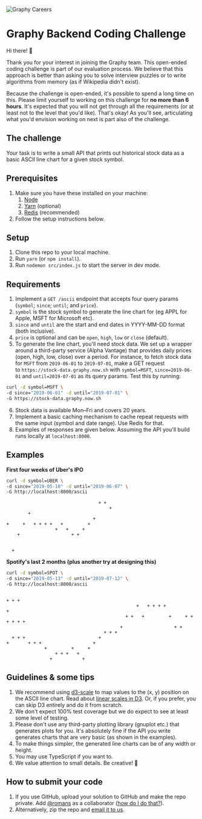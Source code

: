 ![Graphy Careers](https://graphy-static.ams3.cdn.digitaloceanspaces.com/careers-alt.png)

# Graphy Backend Coding Challenge

Hi there! 👋

Thank you for your interest in joining the Graphy team. This open-ended coding challenge is part of our evaluation process. We believe that this approach is better than asking you to solve interview puzzles or to write algorithms from memory (as if Wikipedia didn't exist).

Because the challenge is open-ended, it's possible to spend a long time on this. Please limit yourself to working on this challenge for **no more than 6 hours**. It's expected that you will not get through all the requirements (or at least not to the level that you'd like). That's okay! As you'll see, articulating what you'd envision working on next is part also of the challenge.

## The challenge

Your task is to write a small API that prints out historical stock data as a basic ASCII line chart for a given stock symbol.

## Prerequisites

1. Make sure you have these installed on your machine:
    1. [Node](https://nodejs.org/en/)
    2. [Yarn](https://yarnpkg.com/en/docs/install) (optional)
    3. [Redis](https://redis.io/topics/quickstart) (recommended)
2. Follow the setup instructions below.

## Setup

1. Clone this repo to your local machine.
2. Run `yarn` (or `npm install`).
3. Run `nodemon src/index.js` to start the server in dev mode.

## Requirements

1. Implement a `GET /ascii` endpoint that accepts four query params (`symbol`; `since`; `until`; and `price`).
2. `symbol` is the stock symbol to generate the line chart for (eg APPL for Apple, MSFT for Microsoft etc).
3. `since` and `until` are the start and end dates in YYYY-MM-DD format (both inclusive).
4. `price` is optional and can be `open`, `high`, `low` or `close` (default).
5. To generate the line chart, you'll need stock data. We set up a wrapper around a third-party service (Alpha Vantage) that provides daily prices (open, high, low, close) over a period. For instance, to fetch stock data for `MSFT` from `2019-06-01` to `2019-07-01`, make a GET request to `https://stock-data.graphy.now.sh` with `symbol=MSFT`, `since=2019-06-01` and `until=2019-07-01` as its query params. Test this by running:

```bash
curl -d symbol=MSFT \
-d since="2019-06-01" -d until="2019-07-01" \
-G https://stock-data.graphy.now.sh
```

6. Stock data is available Mon–Fri and covers 20 years.
7. Implement a basic caching mechanism to cache repeat requests with the same input (symbol and date range). Use Redis for that.
8. Examples of responses are given below. Assuming the API you'll build runs locally at `localhost:8000`.

## Examples

**First four weeks of Uber's IPO**

```bash
curl -d symbol=UBER \
-d since="2019-05-10" -d until="2019-06-07" \
-G http://localhost:8000/ascii
```

```
                                  + +   
                                      + 
        +                               
                                +       
+     +   + + + +   +         +         
                  +   +     +           
    +                   + +             
                                        
                                        
  +                                     
```

**Spotify's last 2 months (plus another try at designing this)**

```bash
curl -d symbol=SPOT \
-d since="2019-05-13" -d until="2019-07-12" \
-G http://localhost:8000/ascii
```

```
                                                                                + + + 
                                                +   + + + +                   +       
                                            + +   +         +     + + + + + +         
                                          +                   + +                     
                                    + + +                                             
  + + +                           +                                                   
+       + + +                   +                                                     
              +         +     +                                                       
                  + + +   +                                                           
                +           +
```

## Guidelines & some tips

1. We recommend using [d3-scale](https://github.com/d3/d3-scale) to map values to the (x, y) position on the ASCII line chart. Read about [linear scales in D3](https://observablehq.com/@d3/d3-scalelinear). Or, if you prefer, you can skip D3 entirely and do it from scratch.
2. We don't expect 100% test coverage but we do expect to see at least some level of testing.
3. Please don't use any third-party plotting library (gnuplot etc.) that generates plots for you. It's absolutely fine if the API you write generates charts that are very basic (as shown in the examples).
4. To make things simpler, the generated line charts can be of any width or height.
5. You may use TypeScript if you want to.
6. We value attention to small details. Be creative! 🎨

## How to submit your code

1. If you use GitHub, upload your solution to GitHub and make the repo private. Add [@romans](https://github.com/romans) as a collaborator ([how do I do that?](https://help.github.com/en/articles/inviting-collaborators-to-a-personal-repository)).
2. Alternatively, zip the repo and [email it to us](mailto:roman@graphyapp.com).
